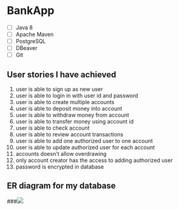# BankApp
- [ ] Java 8
- [ ] Apache Maven
- [ ] PostgreSQL
- [ ] DBeaver
- [ ] Git

## User stories I have achieved
1. user is able to sign up as new user
2. user is able to login in with user id and password
3. user is able to create multiple accounts
4. user is able to deposit money into account
5. user is able to withdraw money from account
6. user is able to transfer money using account id
7. user is able to check account
8. user is able to review account transactions
9. user is able to add one authorized user to one account
10. user is able to update authorized user for each account
11. accounts doesn't allow overdrawing
12. only account creator has the access to adding authorized user
13. password is encrypted in database

## ER diagram for my database
###![](https://gitlab.com/210907-java-ms-ext/renhan_huai/project0/-/blob/main/ERD.png)
